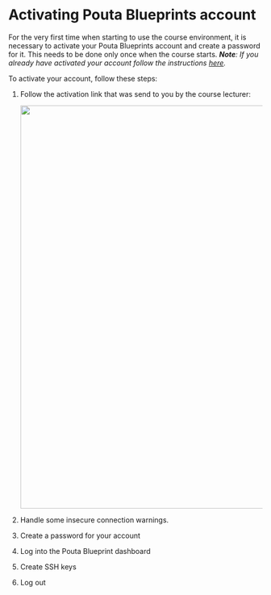 # Activating Pouta Blueprints account

For the very first time when starting to use the course environment, it is necessary to activate your Pouta Blueprints account and create a password for it. 
This needs to be done only once when the course starts. ***Note**: If you already have activated your account follow the instructions [here](log-in-to-pb-and-access.md).*

To activate your account, follow these steps:

 1. Follow the activation link that was send to you by the course lecturer: 
 
    <img src="https://github.com/Python-for-geo-people/Intro-to-Python-I/blob/master/img/1_email_activation_link.PNG" width="800">
 
 2. Handle some insecure connection warnings.
  
 3. Create a password for your account
 
 4. Log into the Pouta Blueprint dashboard
 
 5. Create SSH keys 
 
 6. Log out
 




